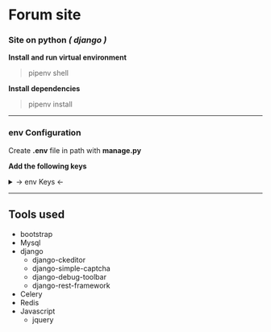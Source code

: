 # Forum site

### Site on python *( django )*

**Install and run virtual environment**
> pipenv shell

**Install dependencies**
> pipenv install

****
### env Configuration
Create **.env** file in path with **manage.py**

**Add the following keys**
<details>
  <summary> → env Keys ←</summary>
  <p>SECRET_KEY</p>
  <p>DB_NAME</p>
  <p>DB_USER</p>
  <p>DB_PASSWORD</p>
  <p>DB_HOST</p>
  <p>DB_PORT</p>
  <p>EMAIL_HOST_USER</p>
  <p>EMAIL_HOST_PASSWORD</p>
  <p>REDIS_HOST</p>
  <p>REDIS_PORT</p>
</details>

****
## Tools used 
- bootstrap
- Mysql
- django
    - django-ckeditor
    - django-simple-captcha
    - django-debug-toolbar
    - django-rest-framework
- Celery
- Redis 
- Javascript
    - jquery
